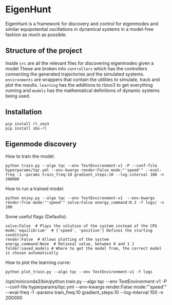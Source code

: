 # EigenHunt

EigenHunt is a framework for discovery and control for eigenmodes and similar 
equipotential oscillations in dynamical systems in a model-free fashion as much as 
possible.

## Structure of the project
Inside `src` are all the relevant files for discovering eigenmodes given a model These are broken into `controllers` 
which has the controllers connecting the generated trajectories and the simulated systems. `environments` are 
wrappers that contain the utilities to simulate, track and plot the results. `learning` has the additions to rlzoo3 
to get everything running and `models` has the mathematical definitions of dynamic systems being used.

## Installation
```
pip install rl_zoo3
pip install sbx-rl
```

## Eigenmode discovery

How to train the model:
```
python train.py --algo tqc --env TestEnvironment-v1 -P --conf-file hyperparams/tqc.yml --env-kwargs render:False mode:"'speed'" --eval-freq -1 -params train_freq:10 gradient_steps:10 --log-interval 100 -n 200000
```
How to run a trained model:
```
python enjoy.py --algo tqc --env TestEnvironment-v1  --env-kwargs render:True mode:"'speed'" solve:False energy_command:0.3 -f logs/ -n 100
```
Some useful flags (Defaults):
```
solve:False  # Plays the solution of the system instead of the CPG
mode:'equilibrium'  # {'speed', 'position'} Defines the starting conditions
render:False  # Allows plotting of the system
energy_command:None  # Rational value, between 0 and 1 J
folder:saved_models # Where to get the model from, the correct model is chosen automatically
```
How to plot the learning curve:
```
python plot_train.py --algo tqc --env TestEnvironment-v1 -f logs
```


 /opt/miniconda3/bin/python train.py --algo tqc --env TestEnvironment-v1 -P --conf-file hyperparams/tqc.yml --env-kwargs render:False mode:"'speed'" --eval-freq -1 -params train_freq:10 gradient_steps:10 --log-interval 100 -n 200000